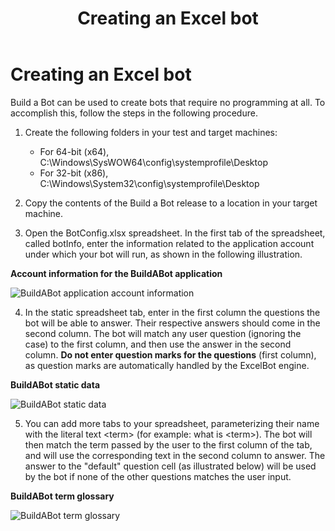 ﻿---
title: Creating an Excel bot
TOCTitle: Creating an Excel bot
ms:assetid: 10649396-2ea8-43c9-9dc6-bfcb77d6801d
ms:mtpsurl: https://msdn.microsoft.com/en-us/library/Dn454841(v=office.16)
ms:contentKeyID: 65240112
ms.date: 07/27/2015
mtps_version: v=office.16
---

# Creating an Excel bot

Build a Bot can be used to create bots that require no programming at all. To accomplish this, follow the steps in the following procedure.

1. Create the following folders in your test and target machines:
    
   - For 64-bit (x64), C:\\Windows\\SysWOW64\\config\\systemprofile\\Desktop   
   - For 32-bit (x86), C:\\Windows\\System32\\config\\systemprofile\\Desktop

2. Copy the contents of the Build a Bot release to a location in your target machine.

3. Open the BotConfig.xlsx spreadsheet. In the first tab of the spreadsheet, called botInfo, enter the information related to the application account under which your bot will run, as shown in the following illustration.
    
  **Account information for the BuildABot application**
      
   ![BuildABot application account information](images/Dn454841.BuildABotExcel1(Office.16).png "BuildABot application account information")

4. In the static spreadsheet tab, enter in the first column the questions the bot will be able to answer. Their respective answers should come in the second column. The bot will match any user question (ignoring the case) to the first column, and then use the answer in the second column. **Do not enter question marks for the questions** (first column), as question marks are automatically handled by the ExcelBot engine.
    
  **BuildABot static data**
    
   ![BuildABot static data](images/Dn454841.BuildABotExcel2(Office.16).png "BuildABot static data")

5. You can add more tabs to your spreadsheet, parameterizing their name with the literal text \<term\> (for example: what is \<term\>). The bot will then match the term passed by the user to the first column of the tab, and will use the corresponding text in the second column to answer. The answer to the "default" question cell (as illustrated below) will be used by the bot if none of the other questions matches the user input.
    
  **BuildABot term glossary**
    
   ![BuildABot term glossary](images/Dn454841.BuildABotExcel3(Office.16).png "BuildABot term glossary")

